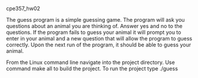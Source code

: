 cpe357_hw02

The guess program is a simple guessing game. The program will ask you questions
about an animal you are thinking of. Answer yes and no to the questions. If the 
program fails to guess your animal it will prompt you to enter in your animal
and a new question that will allow the program to guess correctly. Upon the next
run of the program, it should be able to guess your animal.

From the Linux command line navigate into the project directory.
Use command make all to build the project.
To run the project type ./guess

